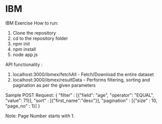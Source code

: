 # IBM
IBM Exercise
How to run:
 1. Clone the repository
 2. cd to the repository folder
 3. npm init
 4. npm install
 5. node app.js
 
 API functionality :
  1. localhost:3000/ibmex/fetchAll - Fetch/Download the entire dataset
  2. localhost:3000/ibmex/resultData - Performs filtering, sorting and pagination as per the given parameters
  
Sample POST Request:
{
	"filter" : [{"field": "age", "operator": "EQUAL", "value": 71}],
	"sort" : [{"first_name":"desc"}],
	"pagination" : [{"size" : 10, "page_no" : 1}]
}

Note: Page Number starts with 1.
